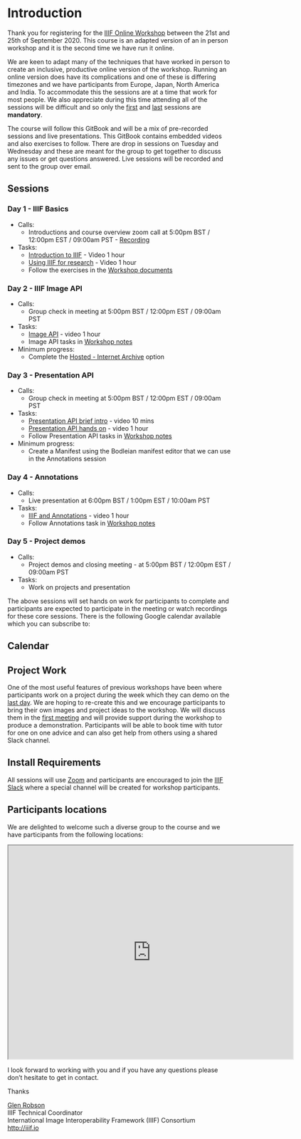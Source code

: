 <script type="text/javascript" src="//cdnjs.cloudflare.com/ajax/libs/jstimezonedetect/1.0.4/jstz.min.js"></script>

# Introduction

Thank you for registering for the [IIIF Online Workshop](https://www.eventbrite.co.uk/e/iiif-online-training-5-day-course-tickets-116493094983) between the 21st and 25th of September 2020. This course is an adapted version of an in person workshop and it is the second time we have run it online.  

We are keen to adapt many of the techniques that have worked in person to create an inclusive, productive online version of the workshop. Running an online version does have its complications and one of these is differing timezones and we have participants from Europe, Japan, North America and India. To accommodate this the sessions are at a time that work for most people. We also appreciate during this time attending all of the sessions will be difficult and so only the [first](day-one/README.md) and [last](day-five/README.md) sessions are **mandatory**.  

The course will follow this GitBook and will be a mix of pre-recorded sessions and live presentations. This GitBook contains embedded videos and also exercises to follow. There are drop in sessions on Tuesday and Wednesday and these are meant for the group to get together to discuss any issues or get questions answered. Live sessions will be recorded and sent to the group over email.

## Sessions
### Day 1 - **IIIF Basics**
* Calls:
  * Introductions and course overview zoom call at 5:00pm BST / 12:00pm EST / 09:00am PST - [Recording](https://stanford.zoom.us/rec/play/r-gGP8C0AM8SY9vwpVNRdeEC5Tj6Ryf5KuY7Dhd8-7X8zZsGZXTSBePzhI6VBIXb9RW9PD8SKXd8Mi2l.doykHFBUF8bmopyX?continueMode=true&_x_zm_rtaid=IKm1oFO9THOh6FjoB0RFHg.1600722283360.2107611857caac9a9b46ce0896b9f5b2&_x_zm_rhtaid=770)
* Tasks:
  * [Introduction to IIIF](day-one/index.html#introduction-to-iiif) - Video 1 hour
  * [Using IIIF for research](day-one/index.html#using-iiif-for-research) - Video 1 hour
  * Follow the exercises in the [Workshop documents](day-one/IIIFforResearch.html)

### Day 2  - **IIIF Image API**
* Calls:
  * Group check in meeting  at 5:00pm BST / 12:00pm EST / 09:00am PST
* Tasks:
  * [Image API](day-two/)  - video 1 hour
  * Image API tasks in [Workshop notes](day-two/image-servers/)
* Minimum progress:  
  * Complete the [Hosted - Internet Archive](day-two/image-servers/iiif-hosting-ia.htm) option

### Day 3 - **Presentation API**
* Calls:
    * Group check in meeting at 5:00pm BST / 12:00pm EST / 09:00am PST
* Tasks:
  * [Presentation API brief intro](day-three/) - video 10 mins
  * [Presentation API hands on](day-three/) - video 1 hour
  * Follow Presentation API tasks in [Workshop notes](day-three/chrome-web-server/)  
* Minimum progress:  
  *  Create a Manifest using the Bodleian manifest editor that we can use in the Annotations session

### Day 4 - **Annotations**
* Calls:
  * Live presentation at 6:00pm BST / 1:00pm EST / 10:00am PST
* Tasks:
  * [IIIF and Annotations](day-four/) - video 1 hour
  * Follow Annotations task in [Workshop notes](day-four/annotations-and-annotation-lists.html)

### Day 5 - **Project demos**
* Calls:
  * Project demos and closing meeting - at 5:00pm BST / 12:00pm EST / 09:00am PST
* Tasks:
  * Work on projects and presentation

The above sessions will set hands on work for participants to complete and participants are expected to participate in the meeting or watch recordings for these core sessions. There is the following Google calendar available which you can subscribe to:

## Calendar
<div id="calendar-container"></div>

<script type="text/javascript">
  var timezone = jstz.determine();
  console.log('Name is ' + timezone.name());
  var pref = '<iframe src="https://calendar.google.com/calendar/b/1/embed?height=600&amp;wkst=1&amp;bgcolor=%23ffffff&amp;src=Y2xpci5vcmdfY2h1Z3BkdXJnam05bmpyaWRoOHVxNjc2bjBAZ3JvdXAuY2FsZW5kYXIuZ29vZ2xlLmNvbQ&amp;color=%23B39DDB&amp;showTabs=0&amp;mode=WEEK&amp;dates=20200921/20200927&amp;title=IIIF%20Online%20Workshop&amp;ctz=';
  var suff = '" style="border:solid 1px #777; width: 100%; height: 600px;"></iframe>';
  var iframe_html = pref + timezone.name() + suff;
  document.getElementById('calendar-container').innerHTML = iframe_html;
</script>

## Project Work 
One of the most useful features of previous workshops have been where participants work on a project during the week which they can demo on the [last day](day-five/README.md). We are hoping to re-create this and we encourage participants to bring their own images and project ideas to the workshop. We will discuss them in the [first meeting](day-one/README.md) and will provide support during the workshop to produce a demonstration. Participants will be able to book time with tutor for one on one advice and can also get help from others using a shared Slack channel. 

## Install Requirements
All sessions will use [Zoom](https://zoom.us/) and participants are encouraged to join the [IIIF Slack](http://bit.ly/iiif-slack) where a special channel will be created for workshop participants. 

## Participants locations
We are delighted to welcome such a diverse group to the course and we have participants from the following locations:

<iframe src="https://www.google.com/maps/d/u/0/embed?mid=1o3YSQVIYNXtGWJ7eyB4bXXillCQc6WU4" width="640" height="480"></iframe>

I look forward to working with you and if you have any questions please don’t hesitate to get in contact. 

Thanks

[Glen Robson](mailto:glen.robson@iiif.io)<br/>
IIIF Technical Coordinator<br/>
International Image Interoperability Framework (IIIF) Consortium<br/>
http://iiif.io<br/>


